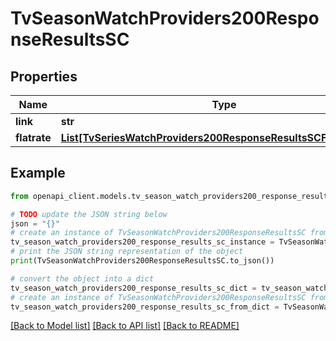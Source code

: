 # TvSeasonWatchProviders200ResponseResultsSC


## Properties

Name | Type | Description | Notes
------------ | ------------- | ------------- | -------------
**link** | **str** |  | [optional] 
**flatrate** | [**List[TvSeriesWatchProviders200ResponseResultsSCFlatrateInner]**](TvSeriesWatchProviders200ResponseResultsSCFlatrateInner.md) |  | [optional] 

## Example

```python
from openapi_client.models.tv_season_watch_providers200_response_results_sc import TvSeasonWatchProviders200ResponseResultsSC

# TODO update the JSON string below
json = "{}"
# create an instance of TvSeasonWatchProviders200ResponseResultsSC from a JSON string
tv_season_watch_providers200_response_results_sc_instance = TvSeasonWatchProviders200ResponseResultsSC.from_json(json)
# print the JSON string representation of the object
print(TvSeasonWatchProviders200ResponseResultsSC.to_json())

# convert the object into a dict
tv_season_watch_providers200_response_results_sc_dict = tv_season_watch_providers200_response_results_sc_instance.to_dict()
# create an instance of TvSeasonWatchProviders200ResponseResultsSC from a dict
tv_season_watch_providers200_response_results_sc_from_dict = TvSeasonWatchProviders200ResponseResultsSC.from_dict(tv_season_watch_providers200_response_results_sc_dict)
```
[[Back to Model list]](../README.md#documentation-for-models) [[Back to API list]](../README.md#documentation-for-api-endpoints) [[Back to README]](../README.md)



